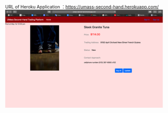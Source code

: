 URL of Heroku Application ：https://umass-second-hand.herokuapp.com/
![image](https://github.com/congchenyu/cs326-final-theta/blob/main/docs/1.png)
